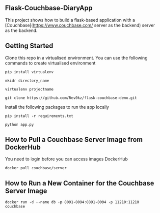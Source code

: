 ## Flask-Couchbase-DiaryApp   

This project shows how to build a flask-based application with a [Couchbase](https://www.couchbase.com/ server as the backend) 
server as the backend.     

## Getting Started   

Clone this repo in a virtualised environment. You can use the following commands to create virtualised environment

 `pip install virtualenv`    
 
 `mkidr directory_name`  
 
 `virtualenv projectname`    
 
 `git clone https://github.com/Rev0kz/flask-couchbase-demo.git`
 
 Install the following packages to run the app locally
 
 `pip install -r requirements.txt`  
 
 `python app.py`   
 
 
## How to Pull a Couchbase Server Image from DockerHub     

You need to login before you can access images DockerHub

 `docker pull couchbase/server` 
 
 
## How to Run a New Container for the Couchbase Server Image 
 
 `docker run -d --name db -p 8091-8094:8091-8094 -p 11210:11210 couchbase`
 
